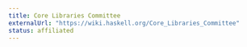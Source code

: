 ```yaml
---
title: Core Libraries Committee
externalUrl: "https://wiki.haskell.org/Core_Libraries_Committee"
status: affiliated
---
```

